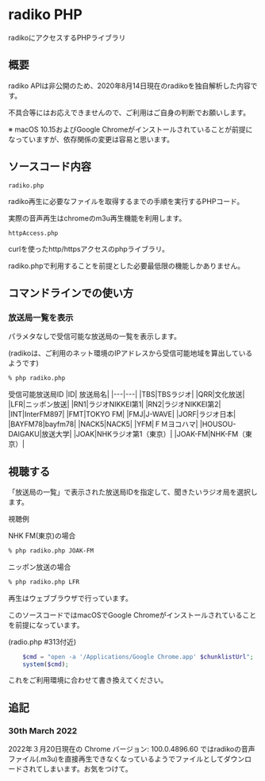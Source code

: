 # radiko PHP

radikoにアクセスするPHPライブラリ

## 概要

radiko APIは非公開のため、2020年8月14日現在のradikoを独自解析した内容です。

不具合等にはお応えできませんので、ご利用はご自身の判断でお願いします。

※ macOS 10.15およびGoogle Chromeがインストールされていることが前提になっていますが、依存関係の変更は容易と思います。

## ソースコード内容

```
radiko.php
```
radiko再生に必要なファイルを取得するまでの手順を実行するPHPコード。

実際の音声再生はchromeのm3u再生機能を利用します。

```
httpAccess.php
```

curlを使ったhttp/httpsアクセスのphpライブラリ。

radiko.phpで利用することを前提とした必要最低限の機能しかありません。


## コマンドラインでの使い方

### 放送局一覧を表示
パラメタなしで受信可能な放送局の一覧を表示します。

(radikoは、ご利用のネット環境のIPアドレスから受信可能地域を算出しているようです)

```bash
% php radiko.php
```

受信可能放送局ID
|ID| 放送局名|
|---|---|
|TBS|TBSラジオ|
|QRR|文化放送|
|LFR|ニッポン放送|
|RN1|ラジオNIKKEI第1|
|RN2|ラジオNIKKEI第2|
|INT|InterFM897|
|FMT|TOKYO FM|
|FMJ|J-WAVE|
|JORF|ラジオ日本|
|BAYFM78|bayfm78|
|NACK5|NACK5|
|YFM|ＦＭヨコハマ|
|HOUSOU-DAIGAKU|放送大学|
|JOAK|NHKラジオ第1（東京）|
|JOAK-FM|NHK-FM（東京）|


## 視聴する

「放送局の一覧」で表示された放送局IDを指定して、聞きたいラジオ局を選択します。

視聴例

NHK FM(東京)の場合
```bash
% php radiko.php JOAK-FM
```

ニッポン放送の場合
```bash
% php radiko.php LFR
```


再生はウェブブラウザで行っています。

このソースコードではmacOSでGoogle Chromeがインストールされていることを前提になっています。

(radio.php #313付近)

```php
	$cmd = "open -a '/Applications/Google Chrome.app' $chunklistUrl";
	system($cmd);
```

これをご利用環境に合わせて書き換えてください。

## 追記
### 30th March 2022
2022年３月20日現在の Chrome バージョン: 100.0.4896.60 ではradikoの音声ファイル(.m3u)を直接再生できなくなっているようでファイルとしてダウンロードされてしまいます。お気をつけて。
